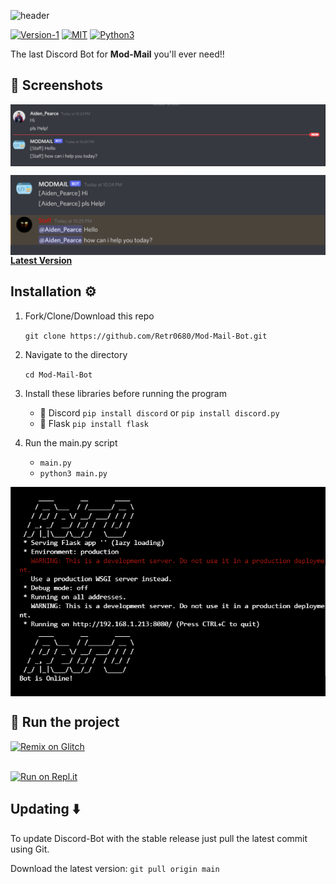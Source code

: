 ![header](https://capsule-render.vercel.app/api?type=waving&color=gradient&height=400&section=header&text=Mod%20-Mail%20Bot%20🤖&fontSize=57&reversal=true&desc=The%20Last%20Discord%20Bot%20For%20Mod-Mail%20you%20would%20ever%20need!&animation=fadeIn&descSize=26&descAlignY=62&section=header)

[![Version-1](https://img.shields.io/badge/Version-1-green)](https://github.com/Retr0680/Discord-Bot/)
[![MIT](https://img.shields.io/badge/License-MIT-blue)](https://img.shields.io/badge/License-MIT-blue)
[![Python3](https://img.shields.io/badge/Language-Python3-red)](https://img.shields.io/badge/Language-Python3-red)

 The last Discord Bot for **Mod-Mail** you'll ever need!!

## 📸 Screenshots

<p align="center">
<img align="center" src=".img/Demo.png">
</p>
<p align="right">
<img align="right" src=".img/demo 2.png">
</p>

[**Latest Version**](https://github.com/Retr0680/Mod-Mail-Bot/releases)

## Installation ⚙️
1. Fork/Clone/Download this repo

    `git clone https://github.com/Retr0680/Mod-Mail-Bot.git`

2. Navigate to the directory

    `cd Mod-Mail-Bot`

3. Install these libraries before running the program
    - 📌 Discord `pip install discord` or `pip install discord.py`
    - 📌 Flask `pip install flask`

4. Run the main.py script

    * `main.py`
    * `python3 main.py`

<p align="center">
<img align="center" src=".img/bot.png">
</p>

## 💨 Run the project

[![Remix on Glitch](https://cdn.glitch.com/2703baf2-b643-4da7-ab91-7ee2a2d00b5b%2Fremix-button.svg)](https://glitch.com/edit/#!/import/github/Retr0680/Mod-Mail-Bot) <br><br>

[![Run on Repl.it](https://repl.it/badge/github/Retr0680/Mod-Mail-Bot)](https://repl.it/github/Retr0680/Mod-Mail-Bot)

## Updating ⬇️

To update Discord-Bot with the stable release just pull the latest commit using Git.

Download the latest version: `git pull origin main`
